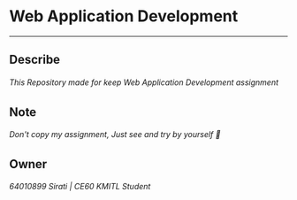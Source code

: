 # Web Application Development
---
## Describe
###### This Repository made for keep Web Application Development assignment


## Note
###### Don't copy my assignment, Just see and try by yourself 💓 

## Owner
###### 64010899 Sirati | CE60 KMITL Student


